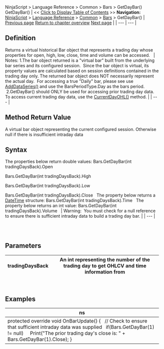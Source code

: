 ﻿
NinjaScript > Language Reference > Common > Bars > GetDayBar()
GetDayBar()
| << [Click to Display Table of Contents](getdaybar.md) >> **Navigation:**     [NinjaScript](ninjascript-1.md) > [Language Reference](language_reference_wip-1.md) > [Common](common-1.md) > [Bars](bars-1.md) > GetDayBar() | [Previous page](getclose-1.md) [Return to chapter overview](bars-1.md) [Next page](gethigh-1.md) |
| --- | --- |
## Definition
Returns a virtual historical Bar object that represents a trading day whose properties for open, high, low, close, time and volume can be accessed.
 
| Notes: 1.The bar object returned is a "virtual bar" built from the underlying bar series and its configured session.  Since the bar object is virtual, its property values are calculated based on session definitions contained in the trading day only. The returned bar object does NOT necessarily represent the actual day.  For accessing a true "Daily" bar, please see use [AddDataSeries()](adddataseries-1.md) and use the BarsPeriodType.Day as the bars period.  2.GetDayBar() should ONLY be used for accessing prior trading day data. To access current trading day data, use the [CurrentDayOHL()](current_day_ohl-1.md) method. |
| --- |
 
## 
## Method Return Value
A virtual bar object representing the current configured session. Otherwise null if there is insufficient intraday data 
 
## Syntax
The properties below return double values:
Bars.GetDayBar(int tradingDaysBack).Open  

Bars.GetDayBar(int tradingDaysBack).High  

Bars.GetDayBar(int tradingDaysBack).Low  

Bars.GetDayBar(int tradingDaysBack).Close
 
The property below returns a [DateTime](http://msdn.microsoft.com/en-us/library/system.datetime.aspx) structure:
Bars.GetDayBar(int tradingDaysBack).Time
 
The property below returns an int value:
Bars.GetDayBar(int tradingDaysBack).Volume
 
| Warning:  You must check for a null reference to ensure there is sufficient intraday data to build a trading day bar. |
| --- |
## 
 
## Parameters
| tradingDaysBack | An int representing the number of the trading day to get OHLCV and time information from |
| --- | --- |
 
## 
## Examples
| ns |
| --- |
| protected override void OnBarUpdate() {    // Check to ensure that sufficient intraday data was supplied    if(Bars.GetDayBar(1) != null)      Print("The prior trading day's close is: " + Bars.GetDayBar(1).Close); } |


